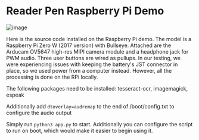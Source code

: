 # Reader Pen Raspberry Pi Demo

![image](https://user-images.githubusercontent.com/88633866/233759655-96302937-40d1-44e6-833b-e41ca1d04253.png)

Here is the source code installed on the Raspberry Pi demo. The model is a Raspberry Pi Zero W (2017 version) with Bullseye. Attached are the Arducam OV5647 high-res MIPI camera module and a headphone jack for PWM audio. Three user buttons are wired as pullups. In our testing, we were experiencing issues with keeping the battery's JST connector in place, so we used power from a computer instead. However, all the processing is done on the RPi locally. 

The following packages need to be installed: tesseract-ocr, imagemagick, espeak

Additionally add `dtoverlay=audremap` to the end of /boot/config.txt to configure the audio output

Simply run `python3 app.py` to start. Additionally you can configure the script to run on boot, which would make it easier to begin using it. 
